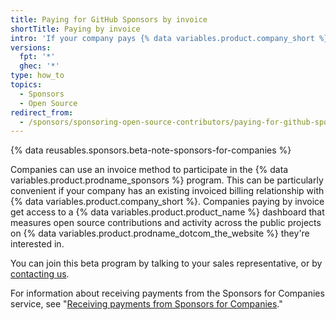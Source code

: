 ```yaml
---
title: Paying for GitHub Sponsors by invoice
shortTitle: Paying by invoice
intro: 'If your company pays {% data variables.product.company_short %} by invoice, you can join the Sponsors for Companies service.'
versions:
  fpt: '*'
  ghec: '*'
type: how_to
topics:
  - Sponsors
  - Open Source
redirect_from:
  - /sponsors/sponsoring-open-source-contributors/paying-for-github-sponsors-via-invoice
---
```


{% data reusables.sponsors.beta-note-sponsors-for-companies %}

Companies can use an invoice method to participate in the {% data variables.product.prodname_sponsors %} program. This can be particularly convenient if your company has an existing invoiced billing relationship with {% data variables.product.company_short %}. Companies paying by invoice get access to a {% data variables.product.product_name %} dashboard that measures open source contributions and activity across the public projects on {% data variables.product.prodname_dotcom_the_website %} they're interested in.

You can join this beta program by talking to your sales representative, or by [contacting us](https://support.github.com/contact/org-sponsors-waitlist).

For information about receiving payments from the Sponsors for Companies service, see "[Receiving payments from Sponsors for Companies](/sponsors/receiving-sponsorships-through-github-sponsors/sponsors-for-companies)."
